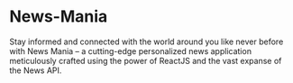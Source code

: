 # News-Mania
Stay informed and connected with the world around you like never before with News Mania – a cutting-edge personalized news application meticulously crafted using the power of ReactJS and the vast expanse of the News API. 
